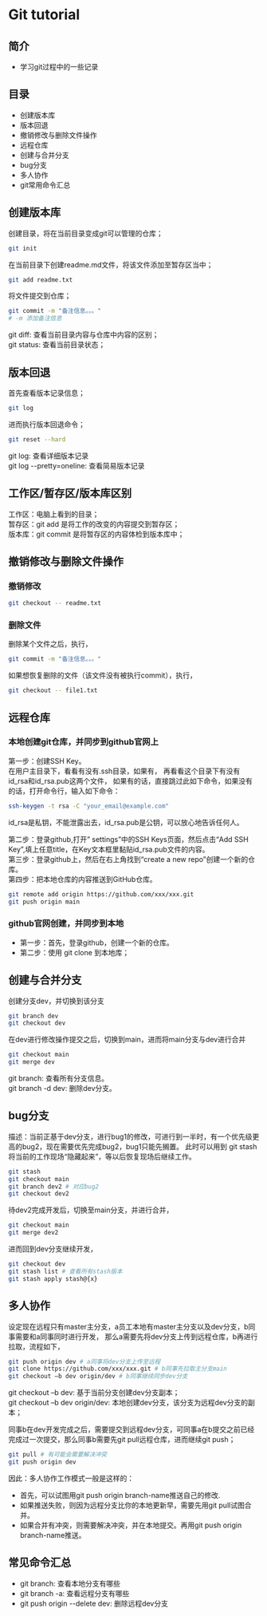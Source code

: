 # Git tutorial

## 简介
- 学习git过程中的一些记录

## 目录
- 创建版本库
- 版本回退
- 撤销修改与删除文件操作
- 远程仓库
- 创建与合并分支
- bug分支
- 多人协作
- git常用命令汇总

## 创建版本库
创建目录，将在当前目录变成git可以管理的仓库；
```bash
git init
```
在当前目录下创建readme.md文件，将该文件添加至暂存区当中；
```bash
git add readme.txt
```
将文件提交到仓库；
```bash
git commit -m "备注信息。。。"
# -m 添加备注信息
```

git diff: 查看当前目录内容与仓库中内容的区别；<br>
git status: 查看当前目录状态；<br>



## 版本回退
首先查看版本记录信息；
```bash
git log
```
进而执行版本回退命令；
```bash
git reset --hard 
```

git log: 查看详细版本记录<br>
git log --pretty=oneline: 查看简易版本记录<br>


## 工作区/暂存区/版本库区别
工作区：电脑上看到的目录；<br>
暂存区：git add 是将工作的改变的内容提交到暂存区；<br>
版本库：git commit 是将暂存区的内容体检到版本库中；<br>



## 撤销修改与删除文件操作
### 撤销修改
```bash
git checkout -- readme.txt
```

### 删除文件
删除某个文件之后，执行，
```bash
git commit -m "备注信息。。。"
```

如果想恢复删除的文件（该文件没有被执行commit），执行，
```bash
git checkout -- file1.txt
```


## 远程仓库
### 本地创建git仓库，并同步到github官网上
第一步：创建SSH Key。<br>
在用户主目录下，看看有没有.ssh目录，如果有，
再看看这个目录下有没有id_rsa和id_rsa.pub这两个文件，
如果有的话，直接跳过此如下命令，如果没有的话，打开命令行，输入如下命令：
```bash
ssh-keygen -t rsa -C "your_email@example.com"
```
id_rsa是私钥，不能泄露出去，id_rsa.pub是公钥，可以放心地告诉任何人。

第二步：登录github,打开” settings”中的SSH Keys页面，然后点击“Add SSH Key”,填上任意title，在Key文本框里黏贴id_rsa.pub文件的内容。<br>
第三步：登录github上，然后在右上角找到“create a new repo”创建一个新的仓库。<br>
第四步：把本地仓库的内容推送到GitHub仓库。<br>
```bash
git remote add origin https://github.com/xxx/xxx.git
git push origin main
```
### github官网创建，并同步到本地
- 第一步：首先，登录github，创建一个新的仓库。
- 第二步：使用 git clone 到本地库；



## 创建与合并分支
创建分支dev，并切换到该分支
```bash
git branch dev
git checkout dev
```
在dev进行修改操作提交之后，切换到main，进而将main分支与dev进行合并
```bash
git checkout main
git merge dev
```
git branch: 查看所有分支信息。<br>
git branch -d dev: 删除dev分支。<br>


## bug分支
描述：当前正基于dev分支，进行bug1的修改，可进行到一半时，有一个优先级更高的bug2，现在需要优先完成bug2，bug1只能先搁置。
此时可以用到 git stash 将当前的工作现场“隐藏起来”，等以后恢复现场后继续工作。
```bash
git stash
git checkout main
git branch dev2 # 对应bug2
git checkout dev2
```
待dev2完成开发后，切换至main分支，并进行合并，
```bash
git checkout main
git merge dev2
```
进而回到dev分支继续开发，
```bash
git checkout dev
git stash list # 查看所有stash版本
git stash apply stash@{x}
```


## 多人协作
设定现在远程只有master主分支，a员工本地有master主分支以及dev分支，b同事需要和a同事同时进行开发，
那么a需要先将dev分支上传到远程仓库，b再进行拉取，流程如下，
```bash
git push origin dev # a同事将dev分支上传至远程
git clone https://github.com/xxx/xxx.git # b同事先拉取主分支main
git checkout –b dev origin/dev # b同事继续同步dev分支
```
git checkout –b dev: 基于当前分支创建dev分支副本；<br>
git checkout –b dev origin/dev: 本地创建dev分支，该分支为远程dev分支的副本；<br>

同事b在dev开发完成之后，需要提交到远程dev分支，可同事a在b提交之前已经完成过一次提交，那么同事b需要先git pull远程仓库，进而继续git push；
```bash
git pull # 有可能会需要解决冲突
git push origin dev
```
因此：多人协作工作模式一般是这样的：
- 首先，可以试图用git push origin branch-name推送自己的修改.
- 如果推送失败，则因为远程分支比你的本地更新早，需要先用git pull试图合并。
- 如果合并有冲突，则需要解决冲突，并在本地提交。再用git push origin branch-name推送。



## 常见命令汇总
- git branch: 查看本地分支有哪些
- git branch -a: 查看远程分支有哪些
- git push origin --delete dev: 删除远程dev分支





